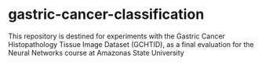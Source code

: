 # gastric-cancer-classification
This repository is destined for experiments with the Gastric Cancer Histopathology Tissue Image Dataset (GCHTID), as a final evaluation for the Neural Networks course at Amazonas State University
